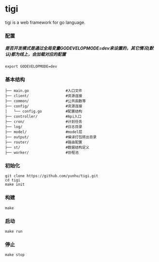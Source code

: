 
# tigi
 tigi is a web framework for go language.



### 配置
#####  是否开发模式是通过全局变量GODEVELOPMODE=dev来设置的，其它情况(默认)都为线上，会加载对应的配置
```shell
export GODEVELOPMODE=dev
```


### 基本结构
```
├── main.go                 #入口文件
├── client/                 #资源连接
├── common/                 #公共函数等
├── config/                 #资源连接
│   └── config.go           #配置结构 
├── controller/             #Api入口
├── cron/                   #计划任务
├── log/                    #日志目录
├── model/                  #model层
├── output/                 #编译打包转出目录
├── router/                 #路由配置
├── st/                     #数据结构定义
├── worker/                 #协程池
```

### 初始化
```
git clone https://github.com/yunhu/tigi.git
cd tigi
make init
```
### 构建
```
make 
```
### 启动
```
make run
```

### 停止
```
make stop
```
